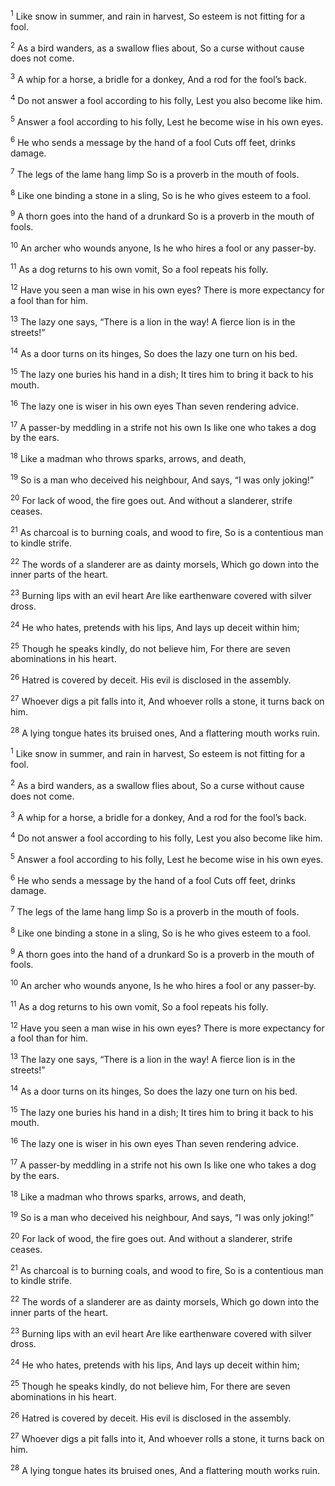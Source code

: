 <sup>1</sup> Like snow in summer, and rain in harvest, So esteem is not fitting for a fool.

<sup>2</sup> As a bird wanders, as a swallow flies about, So a curse without cause does not come.

<sup>3</sup> A whip for a horse, a bridle for a donkey, And a rod for the fool’s back.

<sup>4</sup> Do not answer a fool according to his folly, Lest you also become like him.

<sup>5</sup> Answer a fool according to his folly, Lest he become wise in his own eyes.

<sup>6</sup> He who sends a message by the hand of a fool Cuts off feet, drinks damage.

<sup>7</sup> The legs of the lame hang limp So is a proverb in the mouth of fools.

<sup>8</sup> Like one binding a stone in a sling, So is he who gives esteem to a fool.

<sup>9</sup> A thorn goes into the hand of a drunkard So is a proverb in the mouth of fools.

<sup>10</sup> An archer who wounds anyone, Is he who hires a fool or any passer-by.

<sup>11</sup> As a dog returns to his own vomit, So a fool repeats his folly.

<sup>12</sup> Have you seen a man wise in his own eyes? There is more expectancy for a fool than for him.

<sup>13</sup> The lazy one says, “There is a lion in the way! A fierce lion is in the streets!”

<sup>14</sup> As a door turns on its hinges, So does the lazy one turn on his bed.

<sup>15</sup> The lazy one buries his hand in a dish; It tires him to bring it back to his mouth.

<sup>16</sup> The lazy one is wiser in his own eyes Than seven rendering advice.

<sup>17</sup> A passer-by meddling in a strife not his own Is like one who takes a dog by the ears.

<sup>18</sup> Like a madman who throws sparks, arrows, and death,

<sup>19</sup> So is a man who deceived his neighbour, And says, “I was only joking!”

<sup>20</sup> For lack of wood, the fire goes out. And without a slanderer, strife ceases.

<sup>21</sup> As charcoal is to burning coals, and wood to fire, So is a contentious man to kindle strife.

<sup>22</sup> The words of a slanderer are as dainty morsels, Which go down into the inner parts of the heart.

<sup>23</sup> Burning lips with an evil heart Are like earthenware covered with silver dross.

<sup>24</sup> He who hates, pretends with his lips, And lays up deceit within him;

<sup>25</sup> Though he speaks kindly, do not believe him, For there are seven abominations in his heart.

<sup>26</sup> Hatred is covered by deceit. His evil is disclosed in the assembly.

<sup>27</sup> Whoever digs a pit falls into it, And whoever rolls a stone, it turns back on him.

<sup>28</sup> A lying tongue hates its bruised ones, And a flattering mouth works ruin.

<sup>1</sup> Like snow in summer, and rain in harvest, So esteem is not fitting for a fool.

<sup>2</sup> As a bird wanders, as a swallow flies about, So a curse without cause does not come.

<sup>3</sup> A whip for a horse, a bridle for a donkey, And a rod for the fool’s back.

<sup>4</sup> Do not answer a fool according to his folly, Lest you also become like him.

<sup>5</sup> Answer a fool according to his folly, Lest he become wise in his own eyes.

<sup>6</sup> He who sends a message by the hand of a fool Cuts off feet, drinks damage.

<sup>7</sup> The legs of the lame hang limp So is a proverb in the mouth of fools.

<sup>8</sup> Like one binding a stone in a sling, So is he who gives esteem to a fool.

<sup>9</sup> A thorn goes into the hand of a drunkard So is a proverb in the mouth of fools.

<sup>10</sup> An archer who wounds anyone, Is he who hires a fool or any passer-by.

<sup>11</sup> As a dog returns to his own vomit, So a fool repeats his folly.

<sup>12</sup> Have you seen a man wise in his own eyes? There is more expectancy for a fool than for him.

<sup>13</sup> The lazy one says, “There is a lion in the way! A fierce lion is in the streets!”

<sup>14</sup> As a door turns on its hinges, So does the lazy one turn on his bed.

<sup>15</sup> The lazy one buries his hand in a dish; It tires him to bring it back to his mouth.

<sup>16</sup> The lazy one is wiser in his own eyes Than seven rendering advice.

<sup>17</sup> A passer-by meddling in a strife not his own Is like one who takes a dog by the ears.

<sup>18</sup> Like a madman who throws sparks, arrows, and death,

<sup>19</sup> So is a man who deceived his neighbour, And says, “I was only joking!”

<sup>20</sup> For lack of wood, the fire goes out. And without a slanderer, strife ceases.

<sup>21</sup> As charcoal is to burning coals, and wood to fire, So is a contentious man to kindle strife.

<sup>22</sup> The words of a slanderer are as dainty morsels, Which go down into the inner parts of the heart.

<sup>23</sup> Burning lips with an evil heart Are like earthenware covered with silver dross.

<sup>24</sup> He who hates, pretends with his lips, And lays up deceit within him;

<sup>25</sup> Though he speaks kindly, do not believe him, For there are seven abominations in his heart.

<sup>26</sup> Hatred is covered by deceit. His evil is disclosed in the assembly.

<sup>27</sup> Whoever digs a pit falls into it, And whoever rolls a stone, it turns back on him.

<sup>28</sup> A lying tongue hates its bruised ones, And a flattering mouth works ruin.

